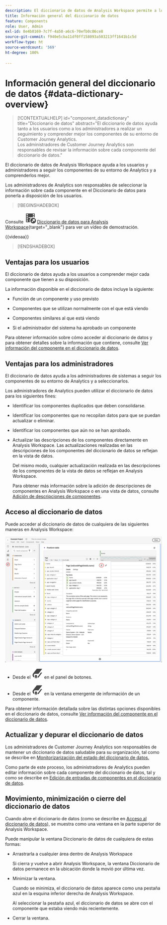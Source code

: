 ```yaml
---
description: El diccionario de datos de Analysis Workspace permite a los usuarios catalogar y realizar un seguimiento de los distintos componentes de Analysis Workspace, incluido su uso previsto, cuáles están aprobados, cuáles son duplicados, etc.
title: Información general del diccionario de datos
feature: Components
role: User, Admin
exl-id: 8e4b8169-7c7f-4a58-a6c6-70efb0c86ce8
source-git-commit: f940e5cba11df0ff158093a503213ff1641b1c5d
workflow-type: ht
source-wordcount: '569'
ht-degree: 100%

---
```


# Información general del diccionario de datos {#data-dictionary-overview}

<!-- markdownlint-disable MD034 -->

>[!CONTEXTUALHELP]
>id="component_datadictionary"
>title="Diccionario de datos"
>abstract="El diccionario de datos ayuda tanto a los usuarios como a los administradores a realizar un seguimiento y comprender mejor los componentes de su entorno de Customer Journey Analytics. <br/>Los administradores de Customer Journey Analytics son responsables de revisar la información sobre cada componente del diccionario de datos."

<!-- markdownlint-enable MD034 -->


El diccionario de datos de Analysis Workspace ayuda a los usuarios y administradores a seguir los componentes de su entorno de Analytics y a comprenderlos mejor.

Los administradores de Analytics son responsables de seleccionar la información sobre cada componente en el Diccionario de datos para ponerla a disposición de los usuarios.


>[!BEGINSHADEBOX]

Consulte ![VideoCheckedOut](/help/assets/icons/VideoCheckedOut.svg) [Diccionario de datos para Analysis Workspace](https://video.tv.adobe.com/v/3418028/?quality=12&learn=on){target="_blank"} para ver un vídeo de demostración.

{{videoaa}}

>[!ENDSHADEBOX]



## Ventajas para los usuarios

El diccionario de datos ayuda a los usuarios a comprender mejor cada componente que tienen a su disposición.

La información disponible en el diccionario de datos incluye la siguiente:

* Función de un componente y uso previsto

* Componentes que se utilizan normalmente con el que está viendo

* Componentes similares al que está viendo

* Si el administrador del sistema ha aprobado un componente

Para obtener información sobre cómo acceder al diccionario de datos y para obtener detalles sobre la información que contiene, consulte [Ver información del componente en el diccionario de datos](/help/components/data-dictionary/view-data-dictionary.md).

## Ventajas para los administradores

El diccionario de datos ayuda a los administradores de sistemas a seguir los componentes de su entorno de Analytics y a seleccionarlos.

Los administradores de Analytics pueden utilizar el diccionario de datos para los siguientes fines:

* Identificar los componentes duplicados que deben consolidarse.

* Identificar los componentes que no recopilan datos para que se puedan actualizar o eliminar.

* Identificar los componentes que aún no se han aprobado.

* Actualizar las descripciones de los componentes directamente en Analysis Workspace. Las actualizaciones realizadas en las descripciones de los componentes del diccionario de datos se reflejan en la vista de datos.

  Del mismo modo, cualquier actualización realizada en las descripciones de los componentes de la vista de datos se reflejan en Analysis Workspace.

  Para obtener más información sobre la adición de descripciones de componentes en Analysis Workspace o en una vista de datos, consulte [Adición de descripciones de componentes](/help/components/add-component-descriptions.md).

## Acceso al diccionario de datos

Puede acceder al diccionario de datos de cualquiera de las siguientes maneras en Analysis Workspace:

![Icono del diccionario de datos en el panel izquierdo](assets/data-dictionary-access.png)

* Desde el ![Marcador](/help/assets/icons/Bookmark.svg) en el panel de botones.



* Desde el ![Marcador](/help/assets/icons/Bookmark.svg) en la ventana emergente de información de un componente.


Para obtener información detallada sobre las distintas opciones disponibles en el diccionario de datos, consulte [Ver información del componente en el diccionario de datos](/help/components/data-dictionary/view-data-dictionary.md).

## Actualizar y depurar el diccionario de datos

Los administradores de Customer Journey Analytics son responsables de mantener un diccionario de datos saludable para su organización, tal como se describe en [Monitorizarización del estado del diccionario de datos.](/help/components/data-dictionary/monitor-data-dictionary-health.md)

Como parte de este proceso, los administradores de Analytics pueden editar información sobre cada componente del diccionario de datos, tal y como se describe en [Edición de entradas de componentes en el diccionario de datos](/help/components/data-dictionary/edit-entries-data-dictionary.md).

## Movimiento, minimización o cierre del diccionario de datos

Cuando abre el diccionario de datos (como se describe en [Acceso al diccionario de datos](#access-the-data-dictionary)), se muestra como una ventana en la parte superior de Analysis Workspace.

Puede manipular la ventana Diccionario de datos de cualquiera de estas formas:

* Arrastrarla a cualquier área dentro de Analysis Workspace

  Si cierra y vuelve a abrir Analysis Workspace, la ventana Diccionario de datos permanece en la ubicación donde la movió por última vez. <!--True?-->

* Minimizar la ventana.

  Cuando se minimiza, el diccionario de datos aparece como una pestaña azul en la esquina inferior derecha de Analysis Workspace.

  Al seleccionar la pestaña azul, el diccionario de datos se abre con el componente que estaba viendo más recientemente.

* Cerrar la ventana.
